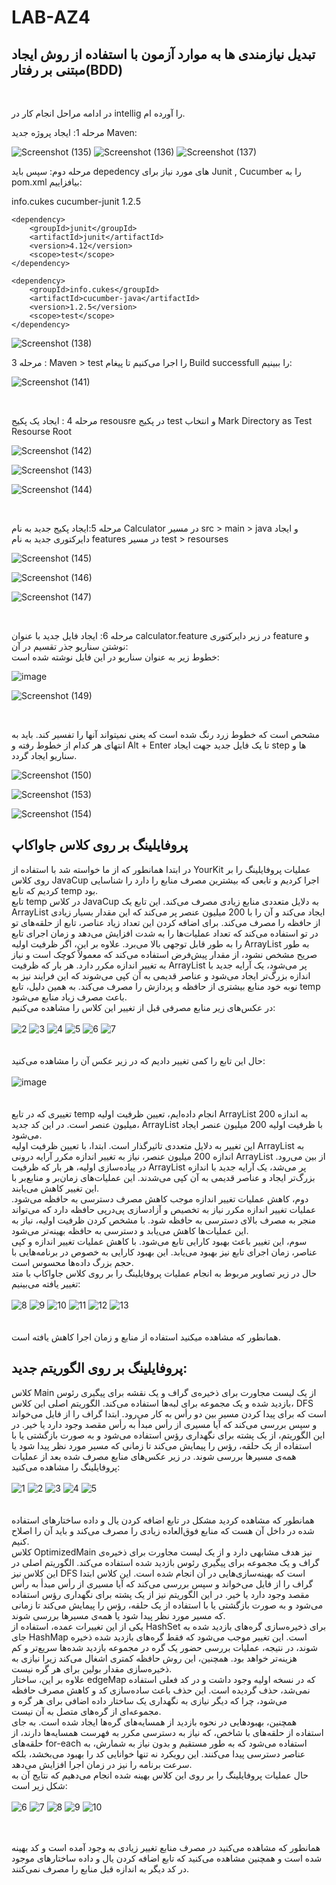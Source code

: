 # LAB-AZ4

## تبدیل نیازمندی ها به موارد آزمون با استفاده از روش ایجاد مبتنی بر رفتار(BDD)
<br>

در ادامه مراحل انجام کار در intellig را آورده ام.
<br>

مرحله 1: ایجاد پروژه جدید Maven:

![Screenshot (135)](https://github.com/user-attachments/assets/f90f8901-905a-42d5-b185-73e820c89978)
![Screenshot (136)](https://github.com/user-attachments/assets/24cc7de1-849c-4200-addc-05a25963bc01)
![Screenshot (137)](https://github.com/user-attachments/assets/411e4a2f-7caa-488a-b656-cceb931139ac)
<br>



مرحله دوم: سپس باید depedency های مورد نیاز برای Junit , Cucumber را به pom.xml بیافزاییم:
<br>

<dependencies>
    <dependency>
        <groupId>info.cukes</groupId>
        <artifactId>cucumber-junit</artifactId>
        <version>1.2.5</version>
    </dependency>

    <dependency>
        <groupId>junit</groupId>
        <artifactId>junit</artifactId>
        <version>4.12</version>
        <scope>test</scope>
    </dependency>

    <dependency>
        <groupId>info.cukes</groupId>
        <artifactId>cucumber-java</artifactId>
        <version>1.2.5</version>
        <scope>test</scope>
    </dependency>
</dependencies>


![Screenshot (138)](https://github.com/user-attachments/assets/e237cb13-5958-445e-aa70-5aa967881463)
<br>


مرحله 3 : Maven > test را اجرا می‌کنیم تا پیغام Build successfull را ببینیم:





![Screenshot (141)](https://github.com/user-attachments/assets/8f781aad-64e5-4335-8bd1-e17c6b0b994d)


<br>


مرحله 4 : ایجاد یک پکیج resousre در پکیج test و انتخاب Mark Directory as Test Resourse Root


![Screenshot (142)](https://github.com/user-attachments/assets/d37713c6-a739-45c6-a294-c7477ee6be75)


![Screenshot (143)](https://github.com/user-attachments/assets/8d2740f1-6029-4686-a8cc-14c81d2908e9)

![Screenshot (144)](https://github.com/user-attachments/assets/5dfdc18e-e0a1-406c-a8b6-e3f97a91fd02)

<br>

مرحله 5:ایجاد پکیج جدید به نام Calculator در مسیر src > main > java و ایجاد دایرکتوری جدید به نام features در مسیر test > resourses


![Screenshot (145)](https://github.com/user-attachments/assets/f85318dd-0d55-4f57-8881-76b450283847)


![Screenshot (146)](https://github.com/user-attachments/assets/9b495923-2a6e-417c-801e-d1c072c44d0f)


![Screenshot (147)](https://github.com/user-attachments/assets/aa1b1b24-7e10-44a9-ade3-077ba408c9f5)

<br>

مرحله 6: ایجاد فایل جدید با عنوان calculator.feature در زیر دایرکتوری feature و نوشتن سناریو جذر تقسیم در آن:
<br>
خطوط زیر به عنوان سناریو در این فایل نوشته شده است:
<br>



![image](https://github.com/user-attachments/assets/455b21be-7698-4def-b593-83d12fd2cf34)


![Screenshot (149)](https://github.com/user-attachments/assets/5a4726a5-91e4-4ed1-9270-200db9963117)

<br>

مشحص است که خطوط زرد رنگ شده است که یعنی نمیتواند آنها را تفسیر کند. باید به انتهای هر کدام از خطوط رفته و  Alt + Enter تا یک فایل جدید جهت ایجاد step ها و سناریو ایجاد گردد.



![Screenshot (150)](https://github.com/user-attachments/assets/ee777bf0-0e1a-4857-81b3-2dc73f8bdc3a)


![Screenshot (153)](https://github.com/user-attachments/assets/418e4a58-98a7-4890-8e9b-342ea47b0d47)


![Screenshot (154)](https://github.com/user-attachments/assets/562f9510-bfac-40b1-92da-16271e4d70a1)

## پروفایلینگ بر روی کلاس جاواکاپ

در ابتدا همانطور که از ما خواسته شد با استفاده از YourKit عملیات پروفایلینگ را بر روی کلاس JavaCup اجرا کردیم و تابعی که بیشترین مصرف منابع را دارد را شناسایی کردیم که تابع temp بود. <br>
تابع temp در کلاس JavaCup به دلایل متعددی منابع زیادی مصرف می‌کند. این تابع یک ArrayList ایجاد می‌کند و آن را با 200 میلیون عنصر پر می‌کند که این مقدار بسیار زیادی از حافظه را مصرف می‌کند. برای اضافه کردن این تعداد زیاد عناصر، تابع از حلقه‌های تو در تو استفاده می‌کند که تعداد عملیات‌ها را به شدت افزایش می‌دهد و زمان اجرای تابع را به طور قابل توجهی بالا می‌برد. علاوه بر این، اگر ظرفیت اولیه ArrayList به طور صریح مشخص نشود، از مقدار پیش‌فرض استفاده می‌کند که معمولاً کوچک است و نیاز به تغییر اندازه مکرر دارد. هر بار که ظرفیت ArrayList پر می‌شود، یک آرایه جدید با اندازه بزرگ‌تر ایجاد می‌شود و عناصر قدیمی به آن کپی می‌شوند که این فرایند نیز به نوبه خود منابع بیشتری از حافظه و پردازش را مصرف می‌کند. به همین دلیل، تابع temp باعث مصرف زیاد منابع می‌شود. <br>
در عکس‌های زیر منابع مصرفی قبل از تغییر این کلاس را مشاهده می‌کنیم: <br> <br>
![2](https://github.com/user-attachments/assets/0d7555c6-6149-4bfe-b82c-f09e048dc4be)
![3](https://github.com/user-attachments/assets/e16779ab-6582-4bb6-922e-967959d2f57a)
![4](https://github.com/user-attachments/assets/5b80ffa4-4058-4fe7-b961-7e004f12acba)
![5](https://github.com/user-attachments/assets/25c22138-2ac2-41b4-823e-0295bcdb7809)
![6](https://github.com/user-attachments/assets/cfbc5358-8a40-4ac3-a245-3f856ebc3aeb)
![7](https://github.com/user-attachments/assets/8f7d3e7b-d723-4054-8f8e-7b69144df58a)
<br> <br> <br>
حال این تابع را کمی تغییر دادیم که در زیر عکس آن را مشاهده می‌کنید: <br> <Br>
![image](https://github.com/user-attachments/assets/321ad441-44cf-41b5-8a0f-936266a0f04e)
<br> <br> <br>
تغییری که در تابع temp انجام داده‌ایم، تعیین ظرفیت اولیه ArrayList به اندازه 200 میلیون عنصر است. در این کد جدید، ArrayList با ظرفیت اولیه 200 میلیون عنصر ایجاد می‌شود. <br>
این تغییر به دلایل متعددی تاثیرگذار است. ابتدا، با تعیین ظرفیت اولیه ArrayList به اندازه 200 میلیون عنصر، نیاز به تغییر اندازه مکرر آرایه درونی ArrayList از بین می‌رود. در پیاده‌سازی اولیه، هر بار که ظرفیت ArrayList پر می‌شد، یک آرایه جدید با اندازه بزرگ‌تر ایجاد و عناصر قدیمی به آن کپی می‌شدند. این عملیات‌های زمان‌بر و منابع‌بر با این تغییر کاهش می‌یابند. <br>
دوم، کاهش عملیات تغییر اندازه موجب کاهش مصرف دسترسی به حافظه می‌شود. عملیات تغییر اندازه مکرر نیاز به تخصیص و آزادسازی پی‌در‌پی حافظه دارد که می‌تواند منجر به مصرف بالای دسترسی به حافظه شود. با مشخص کردن ظرفیت اولیه، نیاز به این عملیات‌ها کاهش می‌یابد و دسترسی به حافظه بهینه‌تر می‌شود. <br>
سوم، این تغییر باعث بهبود کارایی تابع می‌شود. با کاهش عملیات تغییر اندازه و کپی عناصر، زمان اجرای تابع نیز بهبود می‌یابد. این بهبود کارایی به خصوص در برنامه‌هایی با حجم بزرگ داده‌ها محسوس است. <br>
حال در زیر تصاویر مربوط به انجام عملیات پروفایلینگ را بر روی کلاس جاواکاپ با متد تغییر یافته می‌بینیم: <br> <br>
![8](https://github.com/user-attachments/assets/f03808c6-20aa-4f4e-b11e-298cede6adde)
![9](https://github.com/user-attachments/assets/bea97d64-49b8-402f-984a-2be0134c89fc)
![10](https://github.com/user-attachments/assets/9d18764d-64f0-44ae-b865-7f134cad4a6c)
![11](https://github.com/user-attachments/assets/76cba41a-d0f9-4510-8497-e4e4156248e5)
![12](https://github.com/user-attachments/assets/4de6cd59-4f54-48da-a19b-7fa21b6579bd)
![13](https://github.com/user-attachments/assets/de82c5fb-f4e2-4de9-85f6-900df116f63c)
<br> <br> <br>
همانطور که مشاهده میکنید استفاده از منابع و زمان اجرا کاهش یافته است. <br>

## پروفایلینگ بر روی الگوریتم جدید:

کلاس Main از یک لیست مجاورت برای ذخیره‌ی گراف و یک نقشه برای پیگیری رئوس بازدید شده و یک مجموعه برای لبه‌ها استفاده می‌کند. الگوریتم اصلی این کلاس، DFS است که برای پیدا کردن مسیر بین دو رأس به کار می‌رود. ابتدا گراف را از فایل می‌خواند و سپس بررسی می‌کند که آیا مسیری از رأس مبدأ به رأس مقصد وجود دارد یا خیر. در این الگوریتم، از یک پشته برای نگهداری رؤس استفاده می‌شود و به صورت بازگشتی یا با استفاده از یک حلقه، رؤس را پیمایش می‌کند تا زمانی که مسیر مورد نظر پیدا شود یا همه‌ی مسیرها بررسی شوند. در زیر عکس‌های منابع مصرف شده بعد از عملیات پروفایلینگ را مشاهده می‌کنید: <br> <br>
![1](https://github.com/user-attachments/assets/19cc7d4f-851f-4581-85d7-341c4d1a82b2)
![2](https://github.com/user-attachments/assets/a48242dc-db5c-4209-a35d-9f1bc51d5bcb)
![3](https://github.com/user-attachments/assets/2427aa6c-86c3-4c5f-aac2-be7f630ef6fe)
![4](https://github.com/user-attachments/assets/9e2bc298-9ef9-400b-9117-262f0ea493bb)
![5](https://github.com/user-attachments/assets/cc87c809-f8d7-4824-9fbf-82b4702c182f)
<br> <br> <br>
همانطور که مشاهده کردید مشکل در تابع اضافه کردن یال و داده ساختارهای استفاده شده در داخل آن هست که منابع فوق‌العاده زیادی را مصرف می‌کند و باید آن را اصلاح کنیم. <br>
کلاس OptimizedMain نیز هدف مشابهی دارد و از یک لیست مجاورت برای ذخیره‌ی گراف و یک مجموعه برای پیگیری رئوس بازدید شده استفاده می‌کند. الگوریتم اصلی در این کلاس نیز DFS است که بهینه‌سازی‌هایی در آن انجام شده است. این کلاس ابتدا گراف را از فایل می‌خواند و سپس بررسی می‌کند که آیا مسیری از رأس مبدأ به رأس مقصد وجود دارد یا خیر. در این الگوریتم نیز از یک پشته برای نگهداری رؤس استفاده می‌شود و به صورت بازگشتی یا با استفاده از یک حلقه، رؤس را پیمایش می‌کند تا زمانی که مسیر مورد نظر پیدا شود یا همه‌ی مسیرها بررسی شوند. <br>
یکی از این تغییرات عمده، استفاده از HashSet برای ذخیره‌سازی گره‌های بازدید شده به جای HashMap است. این تغییر موجب می‌شود که فقط گره‌های بازدید شده ذخیره شوند، در نتیجه، عملیات بررسی حضور یک گره در مجموعه بازدید شده‌ها سریع‌تر و کم هزینه‌تر خواهد بود. همچنین، این روش حافظه کمتری اشغال می‌کند زیرا نیازی به ذخیره‌سازی مقدار بولین برای هر گره نیست. <br>
علاوه بر این، ساختار edgeMap که در نسخه اولیه وجود داشت و در کد فعلی استفاده نمی‌شد، حذف گردیده است. این حذف باعث ساده‌سازی کد و کاهش مصرف حافظه می‌شود، چرا که دیگر نیازی به نگهداری یک ساختار داده اضافی برای هر گره و مجموعه‌ای از گره‌های متصل به آن نیست. <br>
همچنین، بهبودهایی در نحوه بازدید از همسایه‌های گره‌ها ایجاد شده است. به جای استفاده از حلقه‌های با شاخص، که نیاز به دسترسی مکرر به فهرست همسایه‌ها دارند، از حلقه‌های for-each استفاده می‌شود که به طور مستقیم و بدون نیاز به شمارش، به عناصر دسترسی پیدا می‌کنند. این رویکرد نه تنها خوانایی کد را بهبود می‌بخشد، بلکه سرعت برنامه را نیز در زمان اجرا افزایش می‌دهد. <br>
حال عملیات پروفایلینگ را بر روی این کلاس بهینه شده انجام می‌دهیم که نتایج آن به شکل زیر است: <br> <br>
![6](https://github.com/user-attachments/assets/7b584aff-8e0f-4ef0-9d98-dfc6faf9208f)
![7](https://github.com/user-attachments/assets/ed6ea418-a02f-442c-ba15-6007d830222f)
![8](https://github.com/user-attachments/assets/f16b04a8-5120-4338-972e-3cc35f18147d)
![9](https://github.com/user-attachments/assets/0fcce121-189d-45d8-8ea8-648f4a036141)
![10](https://github.com/user-attachments/assets/29c58d50-e0a6-4d3a-a531-f33be4e2d9ac)
<br> <br> <br>

همانطور که مشاهده می‌کنید در مصرف منابع تغییر زیادی به وجود آمده است و کد بهینه شده است و همچنین مشاهده می‌کنید که تابع اضافه کردن یال و داده ساختارهای موجود در کد دیگر به اندازه قبل منابع را مصرف نمی‌کنند.













